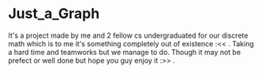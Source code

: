# Just_a_Graph
It's a project made by me and 2 fellow cs undergraduated for our discrete math which is to me it's something completely out of existence :<< .
Taking a hard time and teamworks but we manage to do. Though it may not be prefect or well done but hope you guy enjoy it :>> .
